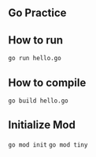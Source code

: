## Go Practice




## How to run
`go run hello.go`

## How to compile
`go build hello.go`

## Initialize Mod
`go mod init`
`go mod tiny`